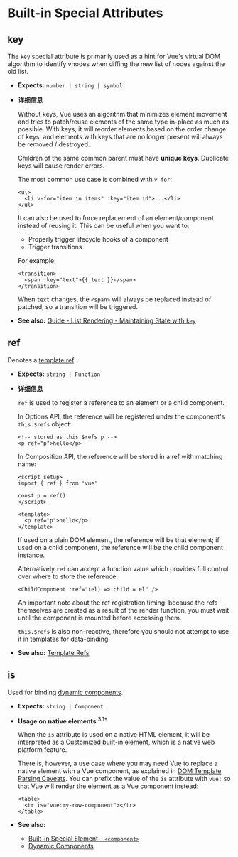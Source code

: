 # Built-in Special Attributes

## key

The `key` special attribute is primarily used as a hint for Vue's virtual DOM algorithm to identify vnodes when diffing the new list of nodes against the old list.

- **Expects:** `number | string | symbol`

- **详细信息**

  Without keys, Vue uses an algorithm that minimizes element movement and tries to patch/reuse elements of the same type in-place as much as possible. With keys, it will reorder elements based on the order change of keys, and elements with keys that are no longer present will always be removed / destroyed.

  Children of the same common parent must have **unique keys**. Duplicate keys will cause render errors.

  The most common use case is combined with `v-for`:

  ```vue-html
  <ul>
    <li v-for="item in items" :key="item.id">...</li>
  </ul>
  ```

  It can also be used to force replacement of an element/component instead of reusing it. This can be useful when you want to:

  - Properly trigger lifecycle hooks of a component
  - Trigger transitions

  For example:

  ```vue-html
  <transition>
    <span :key="text">{{ text }}</span>
  </transition>
  ```

  When `text` changes, the `<span>` will always be replaced instead of patched, so a transition will be triggered.

- **See also:** [Guide - List Rendering - Maintaining State with `key`](/guide/essentials/list.html#maintaining-state-with-key)

## ref

Denotes a [template ref](/guide/essentials/template-refs.html).

- **Expects:** `string | Function`

- **详细信息**

  `ref` is used to register a reference to an element or a child component.

  In Options API, the reference will be registered under the component's `this.$refs` object:

  ```vue-html
  <!-- stored as this.$refs.p -->
  <p ref="p">hello</p>
  ```

  In Composition API, the reference will be stored in a ref with matching name:

  ```vue
  <script setup>
  import { ref } from 'vue'

  const p = ref()
  </script>

  <template>
    <p ref="p">hello</p>
  </template>
  ```

  If used on a plain DOM element, the reference will be that element; if used on a child component, the reference will be the child component instance.

  Alternatively `ref` can accept a function value which provides full control over where to store the reference:

  ```vue-html
  <ChildComponent :ref="(el) => child = el" />
  ```

  An important note about the ref registration timing: because the refs themselves are created as a result of the render function, you must wait until the component is mounted before accessing them.

  `this.$refs` is also non-reactive, therefore you should not attempt to use it in templates for data-binding.

- **See also:** [Template Refs](/guide/essentials/template-refs.html)

## is

Used for binding [dynamic components](/guide/essentials/component-basics.html#dynamic-components).

- **Expects:** `string | Component`

- **Usage on native elements** <sup class="vt-badge">3.1+</sup>

  When the `is` attribute is used on a native HTML element, it will be interpreted as a [Customized built-in element](https://html.spec.whatwg.org/multipage/custom-elements.html#custom-elements-customized-builtin-example), which is a native web platform feature.

  There is, however, a use case where you may need Vue to replace a native element with a Vue component, as explained in [DOM Template Parsing Caveats](/guide/essentials/component-basics.html#dom-template-parsing-caveats). You can prefix the value of the `is` attribute with `vue:` so that Vue will render the element as a Vue component instead:

  ```vue-html
  <table>
    <tr is="vue:my-row-component"></tr>
  </table>
  ```

- **See also:**

  - [Built-in Special Element - `<component>`](/api/built-in-special-elements.html#component)
  - [Dynamic Components](/guide/essentials/component-basics.html#dynamic-components)
